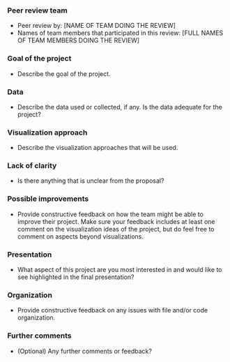 ### Peer review team

- Peer review by: \[NAME OF TEAM DOING THE REVIEW\]
- Names of team members that participated in this review: \[FULL NAMES OF TEAM MEMBERS DOING THE REVIEW\]

### Goal of the project

- Describe the goal of the project.

### Data

- Describe the data used or collected, if any. Is the data adequate for the project?

### Visualization approach

- Describe the visualization approaches that will be used.

### Lack of clarity

- Is there anything that is unclear from the proposal? 

### Possible improvements

- Provide constructive feedback on how the team might be able to improve their project. Make sure your feedback includes at least one comment on the visualization ideas of the project, but do feel free to comment on aspects beyond visualizations.

### Presentation

- What aspect of this project are you most interested in and would like to see highlighted in the final presentation?

### Organization

- Provide constructive feedback on any issues with file and/or code organization.

### Further comments

- (Optional) Any further comments or feedback?